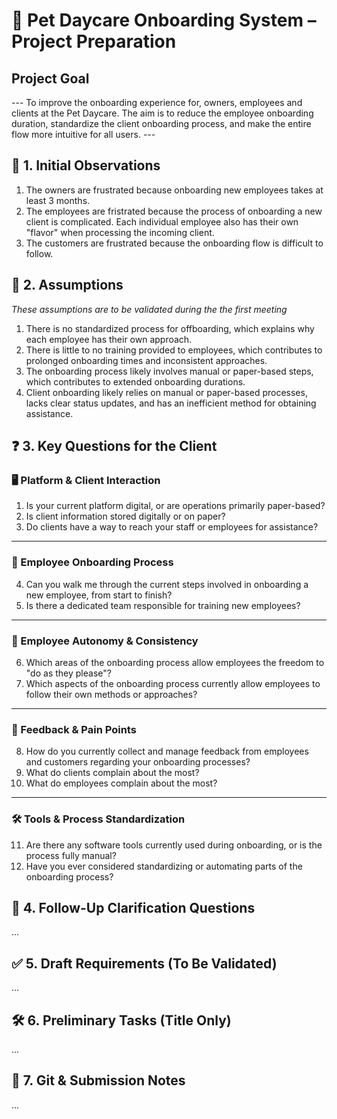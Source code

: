 # 🐶 Pet Daycare Onboarding System – Project Preparation

## Project Goal
--- To improve the onboarding experience for, owners, employees and clients at the Pet Daycare. The aim is to reduce the employee onboarding duration, standardize the client onboarding process, and make the entire flow more intuitive for all users. ---

## 📌 1. Initial Observations
1) The owners are frustrated because onboarding new employees takes at least 3 months.
2) The employees are fristrated because the process of onboarding a new client is complicated. Each individual employee also has their own "flavor" when processing the incoming client.
3) The customers are frustrated because the onboarding flow is difficult to follow.

## 🧠 2. Assumptions
*These assumptions are to be validated during the the first meeting*
1) There is no standardized process for offboarding, which explains why each employee has their own approach.
2) There is little to no training provided to employees, which contributes to prolonged onboarding times and inconsistent approaches.
3) The onboarding process likely involves manual or paper-based steps, which contributes to extended onboarding durations.
4) Client onboarding likely relies on manual or paper-based processes, lacks clear status updates, and has an inefficient method for obtaining assistance.

## ❓ 3. Key Questions for the Client

### 🖥️ Platform & Client Interaction

1. Is your current platform digital, or are operations primarily paper-based?  
2. Is client information stored digitally or on paper?  
3. Do clients have a way to reach your staff or employees for assistance?

---

### 👥 Employee Onboarding Process

4. Can you walk me through the current steps involved in onboarding a new employee, from start to finish?  
5. Is there a dedicated team responsible for training new employees?

---

### 🎯 Employee Autonomy & Consistency

6. Which areas of the onboarding process allow employees the freedom to "do as they please"?  
7. Which aspects of the onboarding process currently allow employees to follow their own methods or approaches?

---

### 💬 Feedback & Pain Points

8. How do you currently collect and manage feedback from employees and customers regarding your onboarding processes?  
9. What do clients complain about the most?  
10. What do employees complain about the most?

---

### 🛠️ Tools & Process Standardization

11. Are there any software tools currently used during onboarding, or is the process fully manual?  
12. Have you ever considered standardizing or automating parts of the onboarding process?


## 🔁 4. Follow-Up Clarification Questions
...

## ✅ 5. Draft Requirements (To Be Validated)
...

## 🛠️ 6. Preliminary Tasks (Title Only)
...

## 🔗 7. Git & Submission Notes
...
